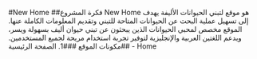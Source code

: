 #New Home
##فكرة المشروع
New Home هو موقع لتبني الحيوانات الأليفة يهدف إلى تسهيل عملية البحث عن الحيوانات المتاحة للتبني وتقديم المعلومات الكاملة عنها. الموقع مخصص لمحبي الحيوانات الذين يبحثون عن تبني حيوان أليف بسهولة ويسر، ويدعم اللغتين العربية والإنجليزية لتوفير تجربة استخدام مريحة لجميع المستخدمين.
##مكونات الموقع
###1. الصفحة الرئيسية - Home
